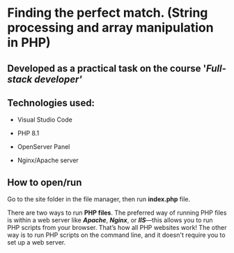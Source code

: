 # Finding the perfect match. (String processing and array manipulation in PHP)

Developed as a practical task on the course '_Full-stack developer'_
---

## Technologies used:

* Visual Studio Code

* PHP 8.1

* OpenServer Panel

* Nginx/Apache server

## How to open/run

Go to the site folder in the file manager, then run __index.php__ file.

There are two ways to run __PHP files__. The preferred way of running PHP files is within a web server like ___Apache___, ___Nginx___, or ___IIS___—this allows you to run PHP scripts from your browser. That’s how all PHP websites work! The other way is to run PHP scripts on the command line, and it doesn't require you to set up a web server.



